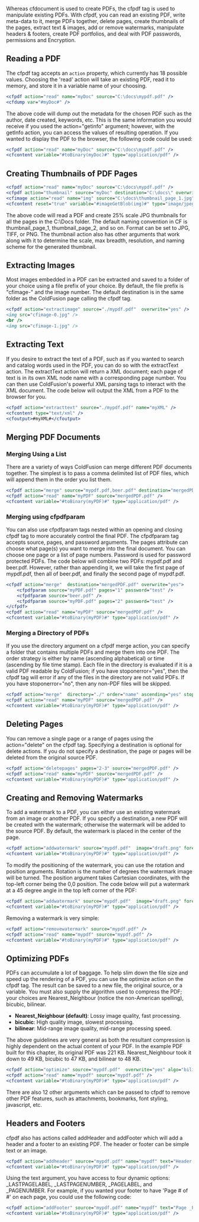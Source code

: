 Whereas cfdocument is used to create PDFs, the cfpdf tag is used to
manipulate existing PDFs. With cfpdf, you can read an existing PDF,
write meta-data to it, merge PDFs together, delete pages, create
thumbnails of the pages, extract text & images, add or remove
watermarks, manipulate headers & footers, create PDF portfolios, and
deal with PDF passwords, permissions and Encryption.

## Reading a PDF

The cfpdf tag accepts an `action` property, which currently has 18
possible values. Choosing the 'read' action will take an existing PDF,
read it to memory, and store it in a variable name of your choosing.

```cfml
<cfpdf action="read" name="myDoc" source="C:\docs\mypdf.pdf" />
<cfdump var="#myDoc#" />
```

The above code will dump out the metadata for the chosen PDF such as the
author, date created, keywords, etc. This is the same information you
would receive if you used the action="getinfo" argument; however, with
the getInfo action, you can access the values of resulting operation. If
you wanted to display the PDF to the browser, the following code could
be used:

```cfml
<cfpdf action="read" name="myDoc" source="C:\docs\mypdf.pdf" />
<cfcontent variable="#toBinary(myDoc)#" type="application/pdf" />
```

## Creating Thumbnails of PDF Pages

```cfml
<cfpdf action="read" name="myDoc" source="C:\docs\mypdf.pdf" />
<cfpdf action="thumbnail" source="myDoc" destination="C:\docs\" overwrite="yes" />
<cfimage action="read" name="img" source="C:\docs\thumbnail_page_1.jpg" format="jpg" />
<cfcontent reset="true" variable="#imageGetBlob(img)#" type="image/jpeg" />
```

The above code will read a PDF and create 25% scale JPG thumbnails for
all the pages in the C:\\Docs folder. The default naming convention in
CF is thumbnail\_page\_1, thumbnail\_page\_2, and so on. Format can
be set to JPG, TIFF, or PNG. The thumbnail action also has other
arguments that work along with it to determine the scale, max breadth,
resolution, and naming scheme for the generated thumbnail.

## Extracting Images

Most images embedded in a PDF can be extracted and saved to a folder of
your choice using a file prefix of your choice. By default, the file
prefix is "cfimage-" and the image number. The default destination is in
the same folder as the ColdFusion page calling the cfpdf tag.

```cfml
<cfpdf action="extractimage" source="./mypdf.pdf"  overwrite="yes" />
<img src="cfimage-0.jpg" />
<br />
<img src="cfimage-1.jpg" />
```

## Extracting Text

If you desire to extract the text of a PDF, such as if you wanted to
search and catalog words used in the PDF, you can do so with the
extractText action. The extractText action will return a XML document;
each page of text is in its own XML node name with a corresponding page
number. You can then use ColdFusion's powerful XML parsing tags to
interact with the XML document. The code below will output the XML from
a PDF to the browser for you.

```cfml
<cfpdf action="extracttext" source="./mypdf.pdf" name="myXML" />
<cfcontent type="text/xml" />
<cfoutput>#myXML#</cfoutput>
```

## Merging PDF Documents

### Merging Using a List

There are a variety of ways ColdFusion can merge different PDF documents
together. The simplest is to pass a comma delimited list of PDF files,
which will append them in the order you list them.

```cfml
<cfpdf action="merge" source="mypdf.pdf,beer.pdf" destination="mergedPDF.pdf" overwrite="yes" />
<cfpdf action="read" name="myPDF" source="mergedPDF.pdf" />
<cfcontent variable="#toBinary(myPDF)#" type="application/pdf" />
```

### Merging using cfpdfparam

You can also use cfpdfparam tags nested within an opening and closing
cfpdf tag to more accurately control the final PDF. The cfpdfparam tag
accepts source, pages, and password arguments. The pages attribute can
choose what page(s) you want to merge into the final document. You can
choose one page or a list of page numbers. Password is used for password
protected PDFs. The code below will combine two PDFs: mypdf.pdf and
beer.pdf. However, rather than appending it, we will take the first page
of mypdf.pdf, then all of beer.pdf, and finally the second page of
mypdf.pdf.

```cfml
<cfpdf action="merge"  destination="mergedPDF.pdf" overwrite="yes">
    <cfpdfparam source="myPDF.pdf" pages="1" password="test" />
    <cfpdfparam source="beer.pdf" />
    <cfpdfparam source="myPDF.pdf" pages="2" password="test" />
</cfpdf>
<cfpdf action="read" name="myPDF" source="mergedPDF.pdf" />
<cfcontent variable="#toBinary(myPDF)#" type="application/pdf" />
```

### Merging a Directory of PDFs

If you use the directory argument on a cfpdf merge action, you can
specify a folder that contains multiple PDFs and merge them into one
PDF. The order strategy is either by name (ascending alphabetical) or
time (ascending by file time stamp). Each file in the directory is
evaluated if it is a valid PDF readable by ColdFusion; if you have
stoponerror="yes", then the cfpdf tag will error if any of the files in
the directory are not valid PDFs. If you have stoponerror="no", then any
non-PDF files will be skipped.

```cfml
<cfpdf action="merge"  directory="./" order="name" ascending="yes" stoponerror="false" overwrite="yes" destination="mergedPDf.pdf" />
<cfpdf action="read" name="myPDF" source="mergedPDF.pdf" />
<cfcontent variable="#toBinary(myPDF)#" type="application/pdf" />
```

## Deleting Pages

You can remove a single page or a range of pages using the
action="delete" on the cfpdf tag. Specifying a destination is optional
for delete actions. If you do not specify a destination, the page or
pages will be deleted from the original source PDF.

```cfml
<cfpdf action="deletepages" pages="2-3" source="mergedPDF.pdf" />
<cfpdf action="read" name="myPDF" source="mergedPDF.pdf" />
<cfcontent variable="#toBinary(myPDF)#" type="application/pdf" />
```

## Creating and Removing Watermarks

To add a watermark to a PDF, you can either use an existing watermark
from an image or another PDF. If you specify a destination, a new PDF
will be created with the watermark; otherwise the watermark will be
added to the source PDF. By default, the watermark is placed in the
center of the page.

```cfml
<cfpdf action="addwatermark" source="mypdf.pdf"  image="draft.png" foreground="yes" overwrite="yes" />
<cfcontent variable="#toBinary(myPDF)#" type="application/pdf" />
```

To modify the positioning of the watermark, you can use the rotation and
position arguments. Rotation is the number of degrees the watermark
image will be turned. The position argument takes Cartesian coordinates,
with the top-left corner being the 0,0 position. The code below will put
a watermark at a 45 degree angle in the top left corner of the PDF:

```cfml
<cfpdf action="addwatermark" source="mypdf.pdf"  image="draft.png" foreground="yes" overwrite="yes" name="mypdf" rotation="45" position="0,700" opacity="2" />
<cfcontent variable="#toBinary(myPDF)#" type="application/pdf" />
```

Removing a watermark is very simple:

```cfml
<cfpdf action="removewatermark" source="mypdf.pdf" />
<cfpdf action="read" name="mypdf" source="mypdf.pdf" />
<cfcontent variable="#toBinary(myPDF)#" type="application/pdf" />
```

## Optimizing PDFs

PDFs can accumulate a lot of baggage. To help slim down the file size
and speed up the rendering of a PDF, you can use the optimize action on
the cfpdf tag. The result can be saved to a new file, the original
source, or a variable. You must also supply the algorithm used to
compress the PDF; your choices are Nearest\_Neighbour (notice the
non-American spelling), bicubic, bilinear.

- **Nearest\_Neighbour (default)**: Lossy image quality, fast processing.
- **bicubic**: High quality image, slowest processing.
- **bilinear**: Mid-range image quality, mid-range processing speed.

The above guidelines are very general as both the resultant compression
is highly dependent on the actual content of your PDF. In the example
PDF built for this chapter, its original PDF was 221 KB.
Nearest\_Neighbour took it down to 49 KB, bicubic to 47 KB, and bilinear
to 48 KB.

```cfml
<cfpdf action="optimize" source="mypdf.pdf"  overwrite="yes" algo="bilinear" />
<cfpdf action="read" name="mypdf" source="mypdf.pdf" />
<cfcontent variable="#toBinary(myPDF)#" type="application/pdf" />
```

There are also 12 other arguments which can be passed to cfpdf to remove
other PDF features, such as attachments, bookmarks, font styling,
javascript, etc.

## Headers and Footers

cfpdf also has actions called addHeader and addFooter which will add a
header and a footer to an existing PDF. The header or footer can be
simple text or an image.

```cfml
<cfpdf action="addheader" source="mypdf.pdf" name="mypdf" text="Header Here" />
<cfcontent variable="#toBinary(myPDF)#" type="application/pdf" />
```

Using the text argument, you have access to four dynamic options:
\_LASTPAGELABEL, \_LASTPAGENUMBER, \_PAGELABEL, and \_PAGENUMBER. For
example, if you wanted your footer to have 'Page \# of \#' on each page,
you could use the following code:

```cfml
<cfpdf action="addFooter" source="mypdf.pdf" name="mypdf" text="Page _PAGENUMBER of _LASTPAGENUMBER" />
<cfcontent variable="#toBinary(myPDF)#" type="application/pdf" />
```
